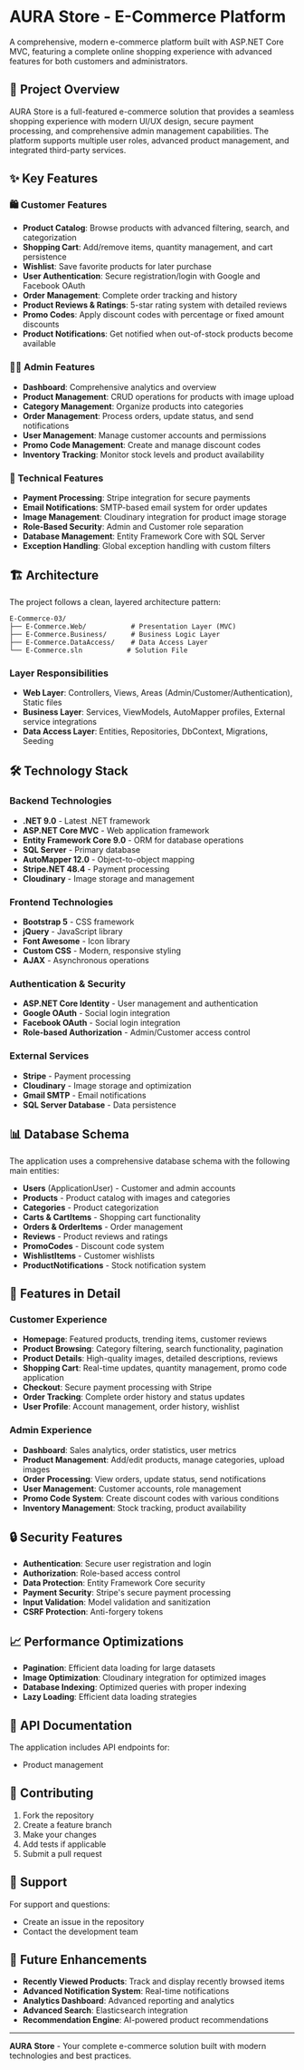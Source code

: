 # AURA Store - E-Commerce Platform

A comprehensive, modern e-commerce platform built with ASP.NET Core MVC, featuring a complete online shopping experience with advanced features for both customers and administrators.

## 🚀 Project Overview

AURA Store is a full-featured e-commerce solution that provides a seamless shopping experience with modern UI/UX design, secure payment processing, and comprehensive admin management capabilities. The platform supports multiple user roles, advanced product management, and integrated third-party services.

## ✨ Key Features

### 🛍️ Customer Features
- **Product Catalog**: Browse products with advanced filtering, search, and categorization
- **Shopping Cart**: Add/remove items, quantity management, and cart persistence
- **Wishlist**: Save favorite products for later purchase
- **User Authentication**: Secure registration/login with Google and Facebook OAuth
- **Order Management**: Complete order tracking and history
- **Product Reviews & Ratings**: 5-star rating system with detailed reviews
- **Promo Codes**: Apply discount codes with percentage or fixed amount discounts
- **Product Notifications**: Get notified when out-of-stock products become available

### 👨‍💼 Admin Features
- **Dashboard**: Comprehensive analytics and overview
- **Product Management**: CRUD operations for products with image upload
- **Category Management**: Organize products into categories
- **Order Management**: Process orders, update status, and send notifications
- **User Management**: Manage customer accounts and permissions
- **Promo Code Management**: Create and manage discount codes
- **Inventory Tracking**: Monitor stock levels and product availability

### 🔧 Technical Features
- **Payment Processing**: Stripe integration for secure payments
- **Email Notifications**: SMTP-based email system for order updates
- **Image Management**: Cloudinary integration for product image storage
- **Role-Based Security**: Admin and Customer role separation
- **Database Management**: Entity Framework Core with SQL Server
- **Exception Handling**: Global exception handling with custom filters

## 🏗️ Architecture

The project follows a clean, layered architecture pattern:

```
E-Commerce-03/
├── E-Commerce.Web/           # Presentation Layer (MVC)
├── E-Commerce.Business/      # Business Logic Layer
├── E-Commerce.DataAccess/    # Data Access Layer
└── E-Commerce.sln           # Solution File
```

### Layer Responsibilities

- **Web Layer**: Controllers, Views, Areas (Admin/Customer/Authentication), Static files
- **Business Layer**: Services, ViewModels, AutoMapper profiles, External service integrations
- **Data Access Layer**: Entities, Repositories, DbContext, Migrations, Seeding

## 🛠️ Technology Stack

### Backend Technologies
- **.NET 9.0** - Latest .NET framework
- **ASP.NET Core MVC** - Web application framework
- **Entity Framework Core 9.0** - ORM for database operations
- **SQL Server** - Primary database
- **AutoMapper 12.0** - Object-to-object mapping
- **Stripe.NET 48.4** - Payment processing
- **Cloudinary** - Image storage and management

### Frontend Technologies
- **Bootstrap 5** - CSS framework
- **jQuery** - JavaScript library
- **Font Awesome** - Icon library
- **Custom CSS** - Modern, responsive styling
- **AJAX** - Asynchronous operations

### Authentication & Security
- **ASP.NET Core Identity** - User management and authentication
- **Google OAuth** - Social login integration
- **Facebook OAuth** - Social login integration
- **Role-based Authorization** - Admin/Customer access control

### External Services
- **Stripe** - Payment processing
- **Cloudinary** - Image storage and optimization
- **Gmail SMTP** - Email notifications
- **SQL Server Database** - Data persistence

## 📊 Database Schema

The application uses a comprehensive database schema with the following main entities:

- **Users** (ApplicationUser) - Customer and admin accounts
- **Products** - Product catalog with images and categories
- **Categories** - Product categorization
- **Carts & CartItems** - Shopping cart functionality
- **Orders & OrderItems** - Order management
- **Reviews** - Product reviews and ratings
- **PromoCodes** - Discount code system
- **WishlistItems** - Customer wishlists
- **ProductNotifications** - Stock notification system

## 📱 Features in Detail

### Customer Experience
- **Homepage**: Featured products, trending items, customer reviews
- **Product Browsing**: Category filtering, search functionality, pagination
- **Product Details**: High-quality images, detailed descriptions, reviews
- **Shopping Cart**: Real-time updates, quantity management, promo code application
- **Checkout**: Secure payment processing with Stripe
- **Order Tracking**: Complete order history and status updates
- **User Profile**: Account management, order history, wishlist

### Admin Experience
- **Dashboard**: Sales analytics, order statistics, user metrics
- **Product Management**: Add/edit products, manage categories, upload images
- **Order Processing**: View orders, update status, send notifications
- **User Management**: Customer accounts, role management
- **Promo Code System**: Create discount codes with various conditions
- **Inventory Management**: Stock tracking, product availability

## 🔒 Security Features

- **Authentication**: Secure user registration and login
- **Authorization**: Role-based access control
- **Data Protection**: Entity Framework Core security
- **Payment Security**: Stripe's secure payment processing
- **Input Validation**: Model validation and sanitization
- **CSRF Protection**: Anti-forgery tokens

## 📈 Performance Optimizations

- **Pagination**: Efficient data loading for large datasets
- **Image Optimization**: Cloudinary integration for optimized images
- **Database Indexing**: Optimized queries with proper indexing
- **Lazy Loading**: Efficient data loading strategies

## 📝 API Documentation

The application includes API endpoints for:
- Product management

## 🤝 Contributing

1. Fork the repository
2. Create a feature branch
3. Make your changes
4. Add tests if applicable
5. Submit a pull request

## 👥 Support

For support and questions:
- Create an issue in the repository
- Contact the development team

## 🔮 Future Enhancements

- **Recently Viewed Products**: Track and display recently browsed items
- **Advanced Notification System**: Real-time notifications
- **Analytics Dashboard**: Advanced reporting and analytics
- **Advanced Search**: Elasticsearch integration
- **Recommendation Engine**: AI-powered product recommendations

---

**AURA Store** - Your complete e-commerce solution built with modern technologies and best practices.